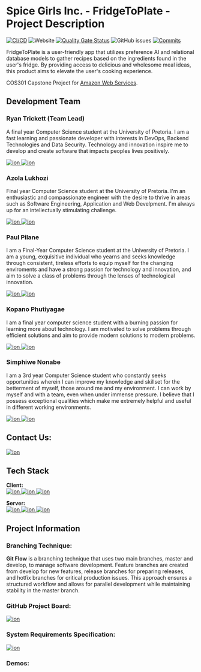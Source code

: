 # Spice Girls Inc. - FridgeToPlate - Project Description

[![CI/CD](https://github.com/COS301-SE-2023/FridgeToPlate/actions/workflows/cd-prod.yml/badge.svg)](https://github.com/COS301-SE-2023/FridgeToPlate/actions/workflows/cd-prod.yml)
![Website](https://img.shields.io/website?url=http%3A%2F%2Fdev-fridgetoplate.s3-website.af-south-1.amazonaws.com%2F)
[![Quality Gate Status](https://sonarcloud.io/api/project_badges/measure?project=COS301-SE-2023_FridgeToPlate&metric=alert_status)](https://sonarcloud.io/summary/new_code?id=COS301-SE-2023_FridgeToPlate)
![GitHub issues](https://img.shields.io/github/issues-raw/COS301-SE-2023/FridgeToPlate)
[![Commits](https://img.shields.io/github/commit-activity/w/COS301-SE-2023/FridgeToPlate)](https://github.com/COS301-SE-2023/FridgeToPlate/issues)

FridgeToPlate is a user-friendly app that utilizes preference AI and relational database models to gather recipes based on the ingredients found in the user's fridge. By providing access to delicious and wholesome meal ideas, this product aims to elevate the user's cooking experience.

COS301 Capstone Project for [Amazon Web Services](https://aws.amazon.com/).

## Development Team

### Ryan Trickett (Team Lead)
A final year Computer Science student at the University of Pretoria. I am a fast learning and passionate developer with interests in DevOps, Backend Technologies and Data Security. Technology and innovation inspire me to develop and create software that impacts peoples lives positively.

<a href="https://github.com/Shojiki-Lukhozi">
    <img alt="ion" src="https://img.shields.io/badge/GitHub-100000?style=for-the-badge&logo=github&logoColor=white" />
</a>
<a href="https://www.linkedin.com/in/azola-lukhozi/">
    <img alt="ion" src="https://img.shields.io/badge/LinkedIn-0077B5?style=for-the-badge&logo=linkedin&logoColor=white" />
</a><br>

### Azola Lukhozi
Final year Computer Science student at the University of Pretoria. I'm an enthusiastic and compassionate engineer with the desire to thrive in areas such as Software Engineering, Application and Web Develpment. I'm always up for an intellectually stimulating challenge.

<a href="https://github.com/ryanbasiltrickett">
    <img alt="ion" src="https://img.shields.io/badge/GitHub-100000?style=for-the-badge&logo=github&logoColor=white" />
</a>
<a href="https://www.linkedin.com/in/ryan-trickett/">
    <img alt="ion" src="https://img.shields.io/badge/LinkedIn-0077B5?style=for-the-badge&logo=linkedin&logoColor=white" />
</a><br>

### Paul Pilane
I am a Final-Year Computer Science student at the University of Pretoria. I am a young, exquisitive individual who yearns and seeks knowledge through consistent, tireless efforts to equip myself for the changing enviroments and have a strong passion for technology and innovation, and aim to solve a class of problems through the lenses of technological innovation. 

<a href="https://github.com/PaulPilane">
    <img alt="ion" src="https://img.shields.io/badge/GitHub-100000?style=for-the-badge&logo=github&logoColor=white" />
</a>
<a href="https://www.linkedin.com/in/paul-pilane/">
    <img alt="ion" src="https://img.shields.io/badge/LinkedIn-0077B5?style=for-the-badge&logo=linkedin&logoColor=white" />
</a><br>

### Kopano Phutiyagae
I am a final year computer science student with a burning passion for learning more about technology. I am motivated to solve problems through efficient solutions and aim to provide modern solutions to modern problems.

<a href="https://github.com/kphutiyagae">
    <img alt="ion" src="https://img.shields.io/badge/GitHub-100000?style=for-the-badge&logo=github&logoColor=white" />
</a>
<a href="https://www.linkedin.com/in/kopano-phutiyagae/">
    <img alt="ion" src="https://img.shields.io/badge/LinkedIn-0077B5?style=for-the-badge&logo=linkedin&logoColor=white" />
</a><br>

### Simphiwe Nonabe
I am a 3rd year Computer Science student who constantly seeks opportunities wherein I can improve my knowledge and skillset for the betterment of myself, those around me and my environment. I can work by myself and with a team, even when under immense pressure. I believe that I possess exceptional qualities which make me extremely helpful and useful in different working environments.

<a href="https://github.com/simphiwe-nonabe">
    <img alt="ion" src="https://img.shields.io/badge/GitHub-100000?style=for-the-badge&logo=github&logoColor=white" />
</a>
<a href="https://www.linkedin.com/in/simphiwe-nonabe/">
    <img alt="ion" src="https://img.shields.io/badge/LinkedIn-0077B5?style=for-the-badge&logo=linkedin&logoColor=white" />
</a><br>

## Contact Us:
<a href="mailto: spicegirlsincorp@gmail.com">
    <img alt="ion" src="https://img.shields.io/badge/Gmail-D14836?style=for-the-badge&logo=gmail&logoColor=white" />
</a><br>

## Tech Stack

**Client:** <br>
<a href="https://angular.io/docs">
    <img alt="ion" src="https://img.shields.io/badge/Angular-DD0031?style=for-the-badge&logo=angular&logoColor=white" />
</a>
<a href="https://ionicframework.com/">
    <img alt="ion" src="https://img.shields.io/badge/Ionic-3880FF?style=for-the-badge&logo=ionic&logoColor=white" />
</a>
<a href="https://tailwindcss.com/">
    <img alt="ion" src="https://img.shields.io/badge/Tailwind_CSS-38B2AC?style=for-the-badge&logo=tailwind-css&logoColor=white" />
</a>

**Server:** <br>
<a href="https://spring.io/">
    <img alt="ion" src="https://img.shields.io/badge/Spring_Boot-F2F4F9?style=for-the-badge&logo=spring-boot" />
</a>
<a href="https://aws.amazon.com/">
    <img alt="ion" src="https://img.shields.io/badge/Amazon_AWS-FF9900?style=for-the-badge&logo=amazonaws&logoColor=white" />
</a>
<a href="https://graphql.org/">
    <img alt="ion" src="https://img.shields.io/badge/GraphQl-E10098?style=for-the-badge&logo=graphql&logoColor=white" />
</a><br>

## Project Information
### Branching Technique:
**Git Flow** is a branching technique that uses two main branches, master and develop, to manage software development. Feature branches are created from develop for new features, release branches for preparing releases, and hotfix branches for critical production issues. This approach ensures a structured workflow and allows for parallel development while maintaining stability in the master branch.

### GitHub Project Board:
<a href="https://github.com/orgs/COS301-SE-2023/projects/5">
    <img alt="ion" src="https://img.shields.io/badge/GitHub-100000?style=for-the-badge&logo=github&logoColor=white" />
</a>

### System Requirements Specification:
<a href="https://github.com/COS301-SE-2023/FridgeToPlate/wiki">
    <img alt="ion" src="https://img.shields.io/badge/GitHub-100000?style=for-the-badge&logo=github&logoColor=white" />
</a>

### Demos:

